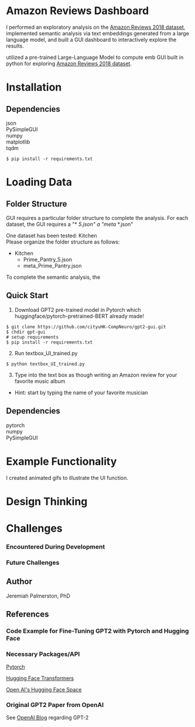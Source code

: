# Amazon Reviews Dashboard
I performed an exploratory analysis on the [Amazon Reviews 2018 dataset](https://jmcauley.ucsd.edu/data/amazon/), implemented semantic analysis via text embeddings generated from a large language model, and built a GUI dashboard to interactively explore the results.


utilized a pre-trained Large-Language Model to compute emb
GUI built in python for exploring [Amazon Reviews 2018 dataset](https://jmcauley.ucsd.edu/data/amazon/).  
  
# Installation
  

## Dependencies
json  
PySimpleGUI  
numpy  
matplotlib  
tqdm  
```  
$ pip install -r requirements.txt  
```  

# Loading Data
## Folder Structure
GUI requires a particular folder structure to complete the analysis. For each dataset, the GUI requires a \"\* _5.json\" a \"meta_ \*.json"  
  
One dataset has been tested: Kitchen  
Please organize the folder structure as follows:  

<!-- - Music
    - CDs_and_Vinyl_5.json
    - meta_CDs_and_Vinyl.json -->
- Kitchen
    - Prime_Pantry_5.json
    - meta_Prime_Pantry.json
<!-- - Pets
    - meta_Pet_Supplies.json
    - Pet_Supplies_5.json -->

To complete the semantic analysis, the 


## Quick Start

1. Download GPT2 pre-trained model in Pytorch which huggingface/pytorch-pretrained-BERT already made!
```Windows CMD
$ git clone https://github.com/cityuHK-CompNeuro/gpt2-gui.git  
$ chdir gpt-gui  
# setup requirements
$ pip install -r requirements.txt
```

2. Run textbox_UI_trained.py
```
$ python textbox_UI_trained.py
```
3. Type into the text box as though writing an Amazon review for your favorite music album  
- Hint: start by typing the name of your favorite musician  
  

## Dependencies
pytorch  
numpy  
PySimpleGUI  
  
  
# Example Functionality
I created animated gifs to illustrate the UI function.  

# Design Thinking

  
# Challenges
### Encountered During Development

  
### Future Challenges


## Author

Jeremiah Palmerston, PhD  

## References
  
### Code Example for Fine-Tuning GPT2 with Pytorch and Hugging Face

### Necessary Packages/API
[Pytorch](https://pytorch.org/)  
  
[Hugging Face Transformers](https://huggingface.co/docs/transformers/index)  
  
[Open AI's Hugging Face Space](https://huggingface.co/docs/transformers/model_doc/gpt2)
    
### Original GPT2 Paper from OpenAI
See [OpenAI Blog](https://blog.openai.com/better-language-models/) regarding GPT-2  


